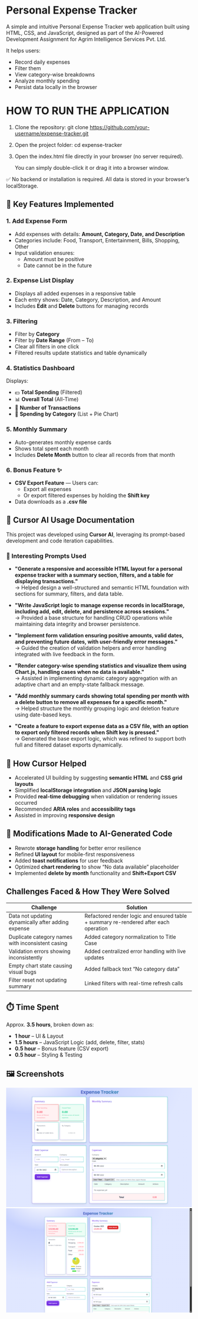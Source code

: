 # Personal Expense Tracker

A simple and intuitive Personal Expense Tracker web application built using HTML, CSS, and JavaScript, designed as part of the AI-Powered Development Assignment for Agrim Intelligence Services Pvt. Ltd.

It helps users:
- Record daily expenses
- Filter them
- View category-wise breakdowns
- Analyze monthly spending
- Persist data locally in the browser

# HOW TO RUN THE APPLICATION 

1. Clone the repository: git clone https://github.com/your-username/expense-tracker.git
2. Open the project folder: cd expense-tracker
3. Open the index.html file directly in your browser (no server required).

   You can simply double-click it or drag it into a browser window.

✅ No backend or installation is required.
All data is stored in your browser’s localStorage.


## 🌟 Key Features Implemented

### 1. Add Expense Form
- Add expenses with details: **Amount, Category, Date, and Description**  
- Categories include: Food, Transport, Entertainment, Bills, Shopping, Other  
- Input validation ensures:
  - Amount must be positive
  - Date cannot be in the future

### 2. Expense List Display
- Displays all added expenses in a responsive table  
- Each entry shows: Date, Category, Description, and Amount  
- Includes **Edit** and **Delete** buttons for managing records

### 3. Filtering
- Filter by **Category**  
- Filter by **Date Range** (From – To)  
- Clear all filters in one click  
- Filtered results update statistics and table dynamically

### 4. Statistics Dashboard
Displays:
- 💵 **Total Spending** (Filtered)  
- 📊 **Overall Total** (All-Time)  
- 🧾 **Number of Transactions**  
- 🧠 **Spending by Category** (List + Pie Chart)  

### 5. Monthly Summary
- Auto-generates monthly expense cards  
- Shows total spent each month  
- Includes **Delete Month** button to clear all records from that month

### 6. Bonus Feature ✨
- **CSV Export Feature** — Users can:
  - Export all expenses  
  - Or export filtered expenses by holding the **Shift key**  
- Data downloads as a **.csv file**


## 🧠 Cursor AI Usage Documentation

This project was developed using **Cursor AI**, leveraging its prompt-based development and code iteration capabilities.


### 💬 Interesting Prompts Used

- **"Generate a responsive and accessible HTML layout for a personal expense tracker with a summary section, filters, and a table for displaying transactions."**  
  → Helped design a well-structured and semantic HTML foundation with sections for summary, filters, and data table.

- **"Write JavaScript logic to manage expense records in localStorage, including add, edit, delete, and persistence across sessions."**  
  → Provided a base structure for handling CRUD operations while maintaining data integrity and browser persistence.

- **"Implement form validation ensuring positive amounts, valid dates, and preventing future dates, with user-friendly error messages."**  
  → Guided the creation of validation helpers and error handling integrated with live feedback in the form.

- **"Render category-wise spending statistics and visualize them using Chart.js, handling cases when no data is available."**  
  → Assisted in implementing dynamic category aggregation with an adaptive chart and an empty-state fallback message.

- **"Add monthly summary cards showing total spending per month with a delete button to remove all expenses for a specific month."**  
  → Helped structure the monthly grouping logic and deletion feature using date-based keys.

- **"Create a feature to export expense data as a CSV file, with an option to export only filtered records when Shift key is pressed."**  
  → Generated the base export logic, which was refined to support both full and filtered dataset exports dynamically.


## 🧩 How Cursor Helped

- Accelerated UI building by suggesting **semantic HTML** and **CSS grid layouts**  
- Simplified **localStorage integration** and **JSON parsing logic**  
- Provided **real-time debugging** when validation or rendering issues occurred  
- Recommended **ARIA roles** and **accessibility tags**  
- Assisted in improving **responsive design**


## 🔧 Modifications Made to AI-Generated Code

- Rewrote **storage handling** for better error resilience  
- Refined **UI layout** for mobile-first responsiveness  
- Added **toast notifications** for user feedback  
- Optimized **chart rendering** to show “No data available” placeholder  
- Implemented **delete by month** functionality and **Shift+Export CSV**


##  Challenges Faced & How They Were Solved

| Challenge                                          | Solution                                                                             |
| -------------------------------------------------- | ------------------------------------------------------------------------------------ |
| Data not updating dynamically after adding expense | Refactored render logic and ensured table + summary re-rendered after each operation |
| Duplicate category names with inconsistent casing | Added category normalization to Title Case                                           |
| Validation errors showing inconsistently           | Added centralized error handling with live updates                                   |
| Empty chart state causing visual bugs              | Added fallback text “No category data”                                               |
| Filter reset not updating summary                  | Linked filters with real-time refresh calls                                          |


## ⏱️ Time Spent

Approx. **3.5 hours**, broken down as:

- **1 hour** – UI & Layout  
- **1.5 hours** – JavaScript Logic (add, delete, filter, stats)  
- **0.5 hour** – Bonus feature (CSV export)  
- **0.5 hour** – Styling & Testing


## 🖼️ Screenshots

![Screenshot 1](screenshots/Screenshot%201.png)
![Screenshot 2](screenshots/Screenshot%202.png)
 









